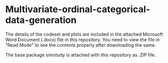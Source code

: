 # Multivariate-ordinal-categorical-data-generation

The details of the codeset and plots are included in the attached Microsoft Word Document (.docx) file in this repository. 
You need to view the file in "Read Mode" to see the contents properly after downloading the same.

The base package simstudy is attached with this repository as .ZIP file.
